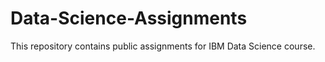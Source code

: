 # Data-Science-Assignments
This repository contains public assignments for IBM Data Science course.

